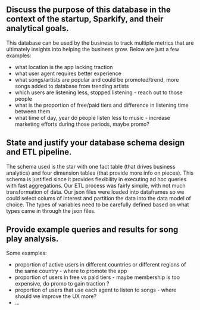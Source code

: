 ## Discuss the purpose of this database in the context of the startup, Sparkify, and their analytical goals.
This database can be used by the business to track multiple metrics that are ultimately insights into helping the business grow. 
Below are just a few examples:
- what location is the app lacking traction
- what user agent requires better experience
- what songs/artists are popular and could be promoted/trend, more songs added to database from trending artists
- which users are listening less, stopped listening - reach out to those people
- what is the proportion of free/paid tiers and difference in listening time between them
- what time of day, year do people listen less to music - increase marketing efforts during those periods, maybe promo?

## State and justify your database schema design and ETL pipeline.
The schema used is the star with one fact table (that drives business analytics) and four dimension tables (that provide more info on pieces). This schema is justified since it provides flexibility in executing ad hoc queries with fast aggregations.
Our ETL process was fairly simple, with not much transformation of data. Our json files were loaded into dataframes so we could select colums of interest and partition the data into the data model of choice. The types of variables need to be carefully defined based on what types came in through the json files.

## Provide example queries and results for song play analysis.
Some examples:
- proportion of active users in different countries or different regions of the same country - where to promote the app
- proportion of users in free vs paid tiers - maybe membership is too expensive, do promo to gain traction ?
- proportion of users that use each agent to listen to songs - where should we improve the UX more?
- ...

